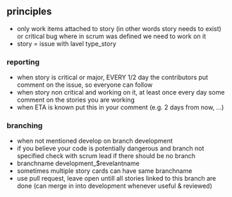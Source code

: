 
## principles

- only work items attached to story (in other words story needs to exist) or critical bug where in scrum was defined we need to work on it
- story = issue with lavel type_story

### reporting

- when story is critical or major, EVERY 1/2 day the contributors put comment on the issue, so everyone can follow
- when story non critical and working on it, at least once every day some comment on the stories you are working
- when ETA is known put this in your comment (e.g. 2 days from now, ...)

### branching

- when not mentioned develop on branch development
- if you believe your code is potentially dangerous and branch not specified check with scrum lead if there should be no branch
- branchname development_$revelantname
- sometimes multiple story cards can have same branchname
- use pull request, leave open untill all stories linked to this branch are done (can merge in into development whenever useful & reviewed)


